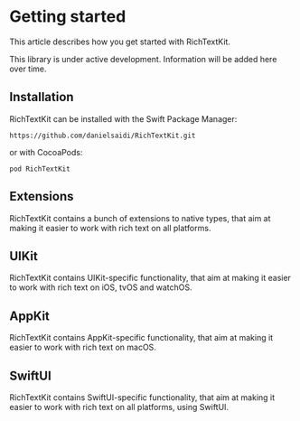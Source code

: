 # Getting started

This article describes how you get started with RichTextKit.

This library is under active development. Information will be added here over time.



## Installation

RichTextKit can be installed with the Swift Package Manager:

```
https://github.com/danielsaidi/RichTextKit.git
``` 

or with CocoaPods:

```
pod RichTextKit
```


## Extensions

RichTextKit contains a bunch of extensions to native types, that aim at making it easier to work with rich text on all platforms.


## UIKit

RichTextKit contains UIKit-specific functionality, that aim at making it easier to work with rich text on iOS, tvOS and watchOS.


## AppKit

RichTextKit contains AppKit-specific functionality, that aim at making it easier to work with rich text on macOS.


## SwiftUI

RichTextKit contains SwiftUI-specific functionality, that aim at making it easier to work with rich text on all platforms, using SwiftUI.
